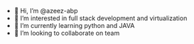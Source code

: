 - 👋 Hi, I’m @azeez-abp
- 👀 I’m interested in full stack development and virtualization
- 🌱 I’m currently learning python and JAVA
- 💞️ I’m looking to collaborate on team 

<!---
azeez-abp/azeez-abp is a ✨ special ✨ repository because its `README.md` (this file) appears on your GitHub profile.
You can click the Preview link to take a look at your changes.
--->
